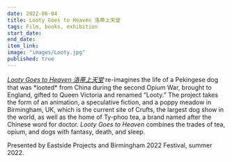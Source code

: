 ```yaml
---
date: 2022-06-04
title: Looty Goes to Heaven 洛蒂上天堂
tags: Film, books, exhibition
start_date:
end_date:
item_link:
image: "images/Looty.jpg"
published: true
---
```


[*Looty Goes to Heaven 洛蒂上天堂*](https://eastsideprojects.org/projects/looty-goes-to-heaven/) re-imagines the life of a Pekingese dog that was \*looted\* from China during the second Opium War, brought to England, gifted to Queen Victoria and renamed “Looty.” The project takes the form of an animation, a speculative fiction, and a poppy meadow in Birmingham, UK, which is the current site of Crufts, the largest dog show in the world, as well as the home of Ty-phoo tea, a brand named after the Chinese word for doctor. *Looty Goes to Heaven* combines the trades of tea, opium, and dogs with fantasy, death, and sleep.

Presented by Eastside Projects and Birmingham 2022 Festival, summer 2022.

  

